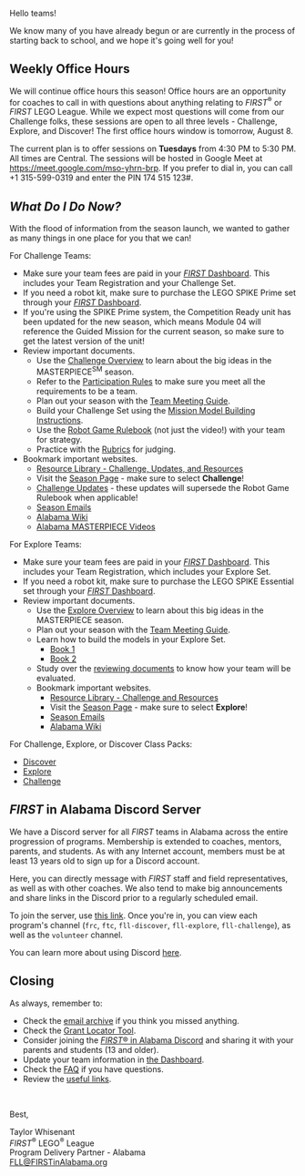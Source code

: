Hello teams!

We know many of you have already begun or are currently in the process of starting back to school, and we hope it's going well for you!


## Weekly Office Hours

We will continue office hours this season! Office hours are an opportunity for coaches to call in with questions about anything relating to *FIRST*<sup>&reg;</sup> or *FIRST* LEGO League. While we expect most questions will come from our Challenge folks, these sessions are open to all three levels - Challenge, Explore, and Discover! The first office hours window is tomorrow, August 8.

The current plan is to offer sessions on **Tuesdays** from 4:30 PM to 5:30 PM. All times are Central. The sessions will be hosted in Google Meet at https://meet.google.com/mso-yhrn-brp. If you prefer to dial in, you can call +1 315-599-0319 and enter the PIN 174 515 123#.


## *What Do I Do Now?*

With the flood of information from the season launch, we wanted to gather as many things in one place for you that we can!

For Challenge Teams:
- Make sure your team fees are paid in your [*FIRST* Dashboard](https://my.firstinspires.org/Dashboard/). This includes your Team Registration and your Challenge Set.
- If you need a robot kit, make sure to purchase the LEGO SPIKE Prime set through your [*FIRST* Dashboard](https://my.firstinspires.org/Dashboard/).
- If you're using the SPIKE Prime system, the Competition Ready unit has been updated for the new season, which means Module 04 will reference the Guided Mission for the current season, so make sure to get the latest version of the unit!
- Review important documents.
  - Use the [Challenge Overview](https://firstinspiresst01.blob.core.windows.net/first-in-show-masterpiece/fll-challenge/fll-challenge-masterpiece-challenge-overview.pdf) to learn about the big ideas in the MASTERPIECE<sup>SM</sup> season.
  - Refer to the [Participation Rules](https://firstinspiresst01.blob.core.windows.net/first-forward/fll-challenge/fll-challenge-participation-rules.pdf) to make sure you meet all the requirements to be a team.
  - Plan out your season with the [Team Meeting Guide](https://firstinspiresst01.blob.core.windows.net/first-in-show-masterpiece/fll-challenge/fll-challenge-masterpiece-tmg-en.pdf).
  - Build your Challenge Set using the [Mission Model Building Instructions](https://www.firstlegoleague.org/season#mmbi).
  - Use the [Robot Game Rulebook](https://firstinspiresst01.blob.core.windows.net/first-in-show-masterpiece/fll-challenge/fll-challenge-masterpiece-rgr-en.pdf) (not just the video!) with your team for strategy.
  - Practice with the [Rubrics](https://firstinspiresst01.blob.core.windows.net/first-in-show-masterpiece/fll-challenge/fll-challenge-masterpiece-rubrics-color.pdf) for judging.
- Bookmark important websites.
  - [Resource Library - Challenge, Updates, and Resources](https://www.firstinspires.org/resource-library/fll/challenge/challenge-and-resources)
  - Visit the [Season Page](https://www.firstlegoleague.org/season) - make sure to select **Challenge**!
  - [Challenge Updates](https://firstinspiresst01.blob.core.windows.net/first-in-show-masterpiece/fll-challenge/fll-challenge-masterpiece-challenge-updates.pdf) - these updates will supersede the Robot Game Rulebook when applicable!
  - [Season Emails](https://github.com/drewwhis/alabama-first-lego-league/tree/main/2023-2024/email-blasts)
  - [Alabama Wiki](https://github.com/drewwhis/alabama-first-lego-league/wiki)
  - [Alabama MASTERPIECE Videos](https://www.youtube.com/playlist?list=PLgAFQNEo9Gn_moKwxdT2f_dnnvQp0Q78A)

For Explore Teams:
- Make sure your team fees are paid in your [*FIRST* Dashboard](https://my.firstinspires.org/Dashboard/). This includes your Team Registration, which includes your Explore Set.
- If you need a robot kit, make sure to purchase the LEGO SPIKE Essential set through your [*FIRST* Dashboard](https://my.firstinspires.org/Dashboard/).
- Review important documents.
  - Use the [Explore Overview](https://firstinspiresst01.blob.core.windows.net/first-in-show-masterpiece/fll-explore/fll-explore-masterpiece-challenge-overview.pdf) to learn about this big ideas in the MASTERPIECE season.
  - Plan out your season with the [Team Meeting Guide](https://firstinspiresst01.blob.core.windows.net/first-in-show-masterpiece/fll-explore/fll-explore-masterpiece-tmg-en.pdf).
  - Learn how to build the models in your Explore Set.
    - [Book 1](https://firstinspiresst01.blob.core.windows.net/first-in-show-masterpiece/fll-explore/building-instructions/fll-explore-masterpiece-45824-bi-book-1.pdf)
    - [Book 2](https://firstinspiresst01.blob.core.windows.net/first-in-show-masterpiece/fll-explore/building-instructions/fll-explore-masterpiece-45824-bi-book-2.pdf)
  - Study over the [reviewing documents](https://firstinspiresst01.blob.core.windows.net/first-energize/fll-explore/fll-explore-superpowered-reviewing-documents.pdf) to know how your team will be evaluated.
  - Bookmark important websites.
    - [Resource Library - Challenge and Resources](https://www.firstinspires.org/resource-library/fll/explore/challenge-and-resources)
    - Visit the [Season Page](https://www.firstlegoleague.org/season) - make sure to select **Explore**!
    - [Season Emails](https://github.com/drewwhis/alabama-first-lego-league/tree/main/2023-2024/email-blasts)
    - [Alabama Wiki](https://github.com/drewwhis/alabama-first-lego-league/wiki)

For Challenge, Explore, or Discover Class Packs:
- [Discover](https://info.firstinspires.org/class-pack/firstlegoleaguediscover)
- [Explore](https://info.firstinspires.org/class-pack/firstlegoleagueexplore)
- [Challenge](https://info.firstinspires.org/class-pack/firstlegoleaguechallenge)


## *FIRST* in Alabama Discord Server

We have a Discord server for all *FIRST* teams in Alabama across the entire progression of programs. Membership is extended to coaches, mentors, parents, and students. As with any Internet account, members must be at least 13 years old to sign up for a Discord account.

Here, you can directly message with *FIRST* staff and field representatives, as well as with other coaches. We also tend to make big announcements and share links in the Discord prior to a regularly scheduled email.

To join the server, use [this link](https://discord.gg/XfurbWERQ8). Once you're in, you can view each program's channel (`frc`, `ftc`, `fll-discover`, `fll-explore`, `fll-challenge`), as well as the `volunteer` channel.

You can learn more about using Discord [here](https://support.discord.com/hc/en-us/articles/360045138571-Beginner-s-Guide-to-Discord).



## Closing

As always, remember to:
- Check the [email archive](https://github.com/drewwhis/alabama-first-lego-league/tree/main/2023-2024/email-blasts) if you think you missed anything.
- Check the [Grant Locator Tool](https://www.firstinspires.org/robotics/team-grants).
- Consider joining the [*FIRST*&reg; in Alabama Discord](http://discord.gg/XfurbWERQ8) and sharing it with your parents and students (13 and older).
- Update your team information in [the Dashboard](https://my.firstinspires.org/Dashboard/).
- Check the [FAQ](https://github.com/drewwhis/alabama-first-lego-league/wiki/Frequently-Asked-Questions) if you have questions.
- Review the [useful links](https://github.com/drewwhis/alabama-first-lego-league/wiki/Useful-Links).

<br />

Best,
<p>
  Taylor Whisenant<br />
  <i>FIRST</i><sup>&reg;</sup> LEGO<sup>&reg;</sup> League<br />
  Program Delivery Partner - Alabama<br >
  <a href="mailto:fll@firstinalabama.org">FLL@FIRSTinAlabama.org</a>
</p>

